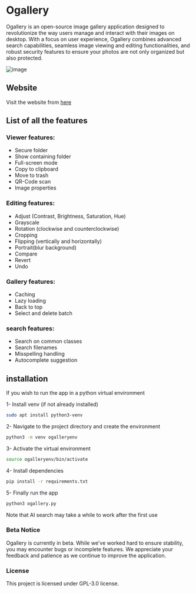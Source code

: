 # Ogallery

Ogallery is an open-source image gallery application designed to revolutionize the way users manage and interact with their images on desktop. With a focus on user experience, Ogallery combines advanced search capabilities, seamless image viewing and editing functionalities, and robust security features to ensure your photos are not only organized but also protected. 

![image](https://github.com/user-attachments/assets/50b261f9-c025-4c53-80aa-e6197499c0ef)

## Website
Visit the website from [here](https://ogalleryapp.github.io/)

## List of all the features

### Viewer features:
 - Secure folder
 - Show containing folder
 - Full-screen mode
 - Copy to clipboard
 - Move to trash
 - QR-Code scan
 - Image properties
   
### Editing features:
 - Adjust (Contrast, Brightness, Saturation, Hue)
 - Grayscale 
 - Rotation (clockwise and counterclockwise)
 - Cropping
 - Flipping (vertically and horizontally)
 - Portrait(blur background)
 - Compare
 - Revert
 - Undo
 
### Gallery features:
 - Caching
 - Lazy loading
 - Back to top
 - Select and delete batch

### search features:
 - Search on common classes
 - Search filenames
 - Misspelling handling
 - Autocomplete suggestion 



## installation
If you wish to run the app in a python virtual environment

1- Install venv (if not already installed)

```bash
sudo apt install python3-venv
```
2- Navigate to the project directory and create the environment

```bash
python3 -m venv ogalleryenv
```
3- Activate the virtual environment

```bash
source ogalleryenv/bin/activate
```
4- Install dependencies

```bash
pip install -r requirements.txt
```
5- Finally run the app
```bash
python3 ogallery.py
```

Note that AI search may take a while to work after the first use

### Beta Notice

Ogallery is currently in beta. While we've worked hard to ensure stability, you may encounter bugs or incomplete features. We appreciate your feedback and patience as we continue to improve the application.

### License

This project is licensed under GPL-3.0 license.
